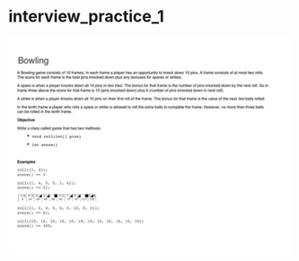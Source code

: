 # interview_practice_1
![alt text](https://github.com/attila0416/interview_practice_1/blob/main/interview_question.jpg?raw=true)
